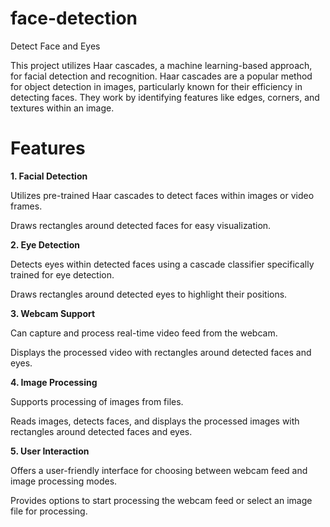 # face-detection
 Detect Face and Eyes

This project utilizes Haar cascades, a machine learning-based approach, for facial detection and recognition. Haar cascades are a popular method for object detection in images, particularly known for their efficiency in detecting faces. They work by identifying features like edges, corners, and textures within an image.

# Features

**1. Facial Detection**

Utilizes pre-trained Haar cascades to detect faces within images or video frames.

Draws rectangles around detected faces for easy visualization.

**2. Eye Detection**

Detects eyes within detected faces using a cascade classifier specifically trained for eye detection.

Draws rectangles around detected eyes to highlight their positions.

**3. Webcam Support**

Can capture and process real-time video feed from the webcam.

Displays the processed video with rectangles around detected faces and eyes.

**4. Image Processing**

Supports processing of images from files.

Reads images, detects faces, and displays the processed images with rectangles around detected faces and eyes.

**5. User Interaction**

Offers a user-friendly interface for choosing between webcam feed and image processing modes.

Provides options to start processing the webcam feed or select an image file for processing.


 
